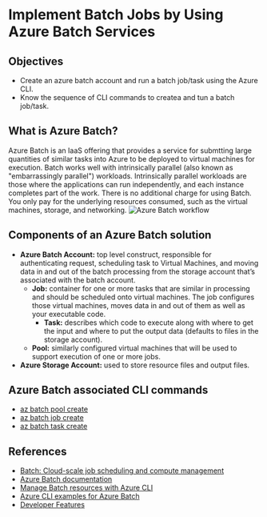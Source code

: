 # Implement Batch Jobs by Using Azure Batch Services

## Objectives
* Create an azure batch account and run a batch job/task using the Azure CLI.
* Know the sequence of CLI commands to createa and tun a batch job/task.

## What is Azure Batch?
Azure Batch is an IaaS offering that provides a service for submtting large quantities of similar tasks into Azure to be deployed to virtual machines for execution.
Batch works well with intrinsically parallel (also known as "embarrassingly parallel") workloads. Intrinsically parallel workloads are those where the applications can run independently, and each instance completes part of the work.
There is no additional charge for using Batch. You only pay for the underlying resources consumed, such as the virtual machines, storage, and networking.
![Azure Batch workflow](https://docs.microsoft.com/en-us/azure/batch/media/batch-technical-overview/tech_overview_03.png)

## Components of an Azure Batch solution
* **Azure Batch Account:** top level construct, responsible for authenticating request, scheduling task to Virtual Machines, and moving data in and out of the batch processing from the storage account that’s associated with the batch account.
  * **Job:** container for one or more tasks that are similar in processing and should be scheduled onto virtual machines. The job configures those virtual machines, moves data in and out of them as well as your executable code.
    * **Task:** describes which code to execute along with where to get the input and where to put the output data (defaults to files in the storage account).
  * **Pool:** similarly configured virtual machines that will be used to support execution of one or more jobs.
* **Azure Storage Account:** used to store resource files and output files.

## Azure Batch associated CLI commands
* [az batch pool create](https://docs.microsoft.com/en-us/cli/azure/batch/pool?view=azure-cli-latest#az-batch-pool-create)
* [az batch job create](https://docs.microsoft.com/en-us/cli/azure/batch/job?view=azure-cli-latest#az-batch-job-create)
* [az batch task create](https://docs.microsoft.com/en-us/cli/azure/batch/task?view=azure-cli-latest#az-batch-task-create)

## References
* [Batch: Cloud-scale job scheduling and compute management](https://azure.microsoft.com/en-us/services/batch/)
* [Azure Batch documentation](https://docs.microsoft.com/en-us/azure/batch/)
* [Manage Batch resources with Azure CLI](https://docs.microsoft.com/en-us/azure/batch/batch-cli-get-started)
* [Azure CLI examples for Azure Batch](https://docs.microsoft.com/en-us/azure/batch/cli-samples)
* [Developer Features](https://docs.microsoft.com/en-us/azure/batch/batch-api-basics)

